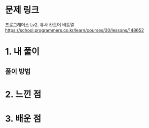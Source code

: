 # 문제 링크

프로그래머스 Lv2. 유사 칸토어 비트열
https://school.programmers.co.kr/learn/courses/30/lessons/148652

# 1. 내 풀이

## 풀이 방법

# 2. 느낀 점

# 3. 배운 점
